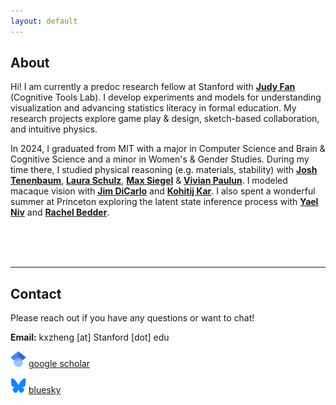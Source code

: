 ```yaml
---
layout: default
---
```


## About 
<!-- 
<img class="profile-picture" src="img/kristine.JPG"> -->

Hi! I am currently a predoc research fellow at Stanford with [**Judy Fan**](https://cogtoolslab.github.io/) (Cognitive Tools Lab). I develop experiments and models for understanding visualization and advancing statistics literacy in formal education. My research projects explore game play & design, sketch-based collaboration, and intuitive physics.

In 2024, I graduated from MIT with a major in Computer Science and Brain & Cognitive Science and a minor in Women's & Gender Studies. During my time there, I studied physical reasoning (e.g. materials, stability) with [**Josh Tenenbaum**](https://cocosci.mit.edu/), [**Laura Schulz**](https://eccl.mit.edu/), [**Max Siegel**](https://web.mit.edu/maxs/www/) & [**Vivian Paulun**](https://www.mit.edu/~vpaulun/index.html). I modeled macaque vision with [**Jim DiCarlo**](https://dicarlolab.mit.edu/) and [**Kohitij Kar**](https://kohitij.com/). I also spent a wonderful summer at Princeton exploring the latent state inference process with [**Yael Niv**](https://nivlab.princeton.edu/) and [**Rachel Bedder**](https://www.rachelbedder.com/).

<br />
<br />
<br />

<!-- ---
layout: default
is_contact: true
--- -->

---
## Contact

Please reach out if you have any questions or want to chat! 

**Email:** kxzheng [at] Stanford [dot] edu

<p class="contact-field">
    <img src="img/icon_scholar.png" class="contact-img" alt="photo" style="height: 25px; width: 25px">
    <a id="scholar-contact" href="https://scholar.google.com/citations?user=QzfvdvYAAAAJ&hl=en"><u>google scholar</u></a>
</p>
<!-- 
<p class="contact-field">
    <img src="img/icon_twitter.png" class="contact-img" alt="photo" style="height: 25px; width: 25px">
    <a id="X (formerly Twitter)" href="https://x.com/kristinexzheng"><u>X (twitter)</u></a>
</p> -->

<p class="contact-field">
    <img src="img/icon_bluesky.png" class="contact-img" alt="photo" style="height: 25px; width: 25px">
    <a id="bluesky" href="https://bsky.app/profile/kristinezheng.bsky.social"><u>bluesky</u></a>
</p>
	
<!-- <p class="contact-field">
    <img src="img/icon_linkedin.png" class="contact-img" alt="photo" style="height: 25px; width: 25px">
    <a id="linkedin-contact" href="https://www.linkedin.com/in/kristine-zheng"><u>linkedin</u></a>
</p> -->


<!-- This is a jekyll based resume template. You can find the full source code on [GitHub](https://github.com/bk2dcradle/researcher) -->

<!-- ## Research Interest -->
<!-- Lorem ipsum dolor sit amet, consectetur adipiscing elit. Aliquam finibus ipsum ac erat aliquam dapibus. Vestibulum vehicula placerat ex, a consectetur odio pharetra quis. Mauris id urna ante. Fusce pharetra diam ac nisi aliquet, vel egestas ex iaculis. Pellentesque laoreet cursus tellus sed pellentesque. Praesent a rhoncus elit. Nunc ipsum nisl, consequat sit amet pretium quis, gravida id ipsum. -->

<!-- ## Publications

1. F.Bar, J.Doe: Effects of having a placeholder of a name
2. S.Holmes, J.Watson: Consequences of living with a sociopath in London
 -->


<!-- ## Typography

This is a [link](http://google.com). Something *italics* and something **bold**.

Here is a table

Year | Award | Category
-----|-------|--------
2014 | Emmy  | Won Outstanding Lead Actor in a miniseries or a movie
2015 | BAFTA | Nominated for Best Leading Actor for Sherlock
2014 | Satellite | Won Best Actor miniseries or television film

Here is a horizontal rule

--- -->

<!-- Here is a blockquote

> To a great mind, nothing is little

## References

* Foo Bar: Head of Department, Placeholder Names, Lorem
* John Doe: Associate Professor, Department of Computer Science, Ipsum -->
